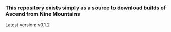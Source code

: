 ### This repository exists simply as a source to download builds of Ascend from Nine Mountains

Latest version: v0.1.2
